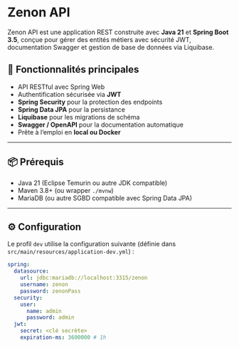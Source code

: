 # Zenon API

Zenon API est une application REST construite avec **Java 21** et **Spring Boot 3.5**, conçue pour gérer des entités métiers avec sécurité JWT, documentation Swagger et gestion de base de données via Liquibase.

## 🚀 Fonctionnalités principales

- API RESTful avec Spring Web
- Authentification sécurisée via **JWT**
- **Spring Security** pour la protection des endpoints
- **Spring Data JPA** pour la persistance
- **Liquibase** pour les migrations de schéma
- **Swagger / OpenAPI** pour la documentation automatique
- Prête à l’emploi en **local ou Docker**

---

## 📦 Prérequis

- Java 21 (Eclipse Temurin ou autre JDK compatible)
- Maven 3.8+ (ou wrapper `./mvnw`)
- MariaDB (ou autre SGBD compatible avec Spring Data JPA)

---

## ⚙️ Configuration

Le profil `dev` utilise la configuration suivante (définie dans `src/main/resources/application-dev.yml`) :

```yaml
spring:
  datasource:
    url: jdbc:mariadb://localhost:3315/zenon
    username: zenon
    password: zenonPass
  security:
    user:
      name: admin
      password: admin
  jwt:
    secret: <clé secrète>
    expiration-ms: 3600000 # 1h
